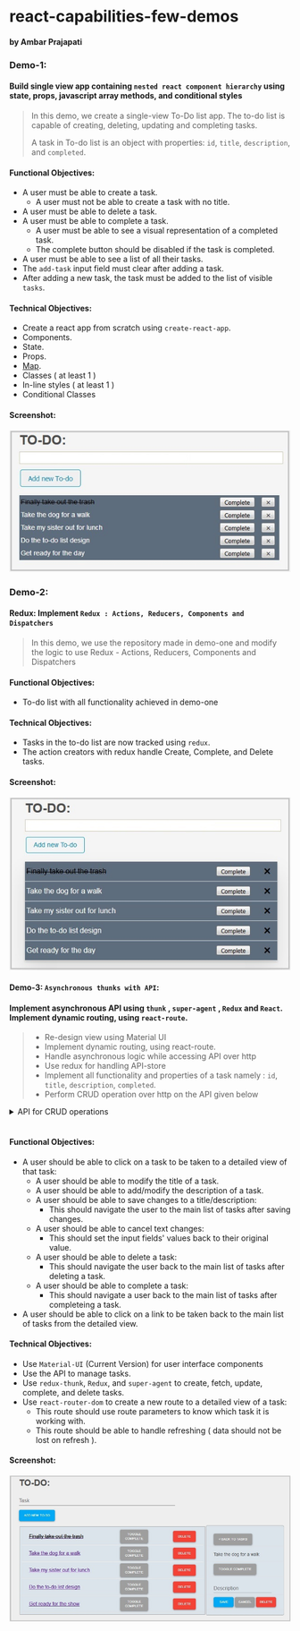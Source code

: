 # react-capabilities-few-demos
#### by Ambar Prajapati

### Demo-1:
#### Build single view app containing `nested react component hierarchy` using state, props, javascript array methods, and conditional styles

> In this demo, we create a single-view To-Do list app. The to-do list is capable of creating, deleting, updating and completing tasks. 
> 
> A task in To-do list is an object with properties: `id`, `title`, `description`, and `completed`.
> 

#### Functional Objectives:

* A user must be able to create a task.
  * A user must not be able to create a task with no title.
* A user must be able to delete a task.
* A user must be able to complete a task.
  * A user must be able to see a visual representation of a completed task.
  * The complete button should be disabled if the task is completed.
* A user must be able to see a list of all their tasks.
* The `add-task` input field must clear after adding a task.
* After adding a new task, the task must be added to the list of visible `tasks`.

#### Technical Objectives:

* Create a react app from scratch using `create-react-app`.
* Components.
* State.
* Props.
* <a href="https://developer.mozilla.org/en-US/docs/Web/JavaScript/Reference/Global_Objects/Array/map?v=example">Map</a>.
* Classes ( at least 1 )
* In-line styles ( at least 1 )
* Conditional Classes

#### Screenshot:
<kbd>
<img src="https://github.com/ambarprajapati/react-capabilities-few-demos/blob/master/todo1.jpg"/>
</kbd>

### Demo-2: 
#### Redux: Implement `Redux : Actions, Reducers, Components and Dispatchers`

> In this demo, we use the repository made in demo-one and modify the logic to use Redux - Actions, Reducers, Components and Dispatchers

#### Functional Objectives:

* To-do list with all functionality achieved in demo-one

#### Technical Objectives:

* Tasks in the to-do list are now tracked using `redux`.
* The action creators with redux handle Create, Complete, and Delete tasks.

#### Screenshot:
<kbd>
<img src="https://github.com/ambarprajapati/react-capabilities-few-demos/blob/master/todo2.jpg" />
</kbd>

#### Demo-3: `Asynchronous thunks with API`: 
#### Implement asynchronous API using `thunk` , `super-agent` , `Redux` and `React`. Implement dynamic routing, using `react-route`.

> * Re-design view using Material UI
> * Implement dynamic routing, using react-route.
> * Handle asynchronous logic while accessing API over http 
> * Use redux for handling API-store
> * Implement all functionality and properties of a task namely :  `id`, `title`, `description`, `completed`.
> * Perform CRUD operation over http on the API given below

<details>

<summary> API for CRUD operations </summary>

<br />

* GET - `https://practiceapi.devmountain.com/api/tasks`
  * Returns an array of all tasks.
* POST - `https://practiceapi.devmountain.com/api/tasks`
  * Creates a new task.
  * Requires a `title` property on the request body that equals a string.
  * Returns an array of all tasks.
* PATCH - `https://practiceapi.devmountain.com/api/tasks/:id`
  * Updates a task.
  * Requires an id parameter of the task you want to patch.
  * Requires a request body with a property or properties you want to update.
    * Valid properties: `title` - string, `description` - string, `completed` - boolean
  * Returns an array of all tasks.
* DELETE - `https://practiceapi.devmountain.com/api/tasks/:id`
  * Deletes a task.
  * Requires an id parameter of the task you want to delete.
  * Returns an array of all tasks.
* PUT - `https://practiceapi.devmountain.com/api/tasks/:id`
  * Marks a task as completed.
  * Requires an id parameter of the task you want to complete.
  * Returns an array of all tasks.

</details>

<br />

#### Functional Objectives:

* A user should be able to click on a task to be taken to a detailed view of that task:
  * A user should be able to modify the title of a task.
  * A user should be able to add/modify the description of a task.
  * A user should be able to save changes to a title/description:
    * This should navigate the user to the main list of tasks after saving changes.
  * A user should be able to cancel text changes:
    * This should set the input fields' values back to their original value.
  * A user should be able to delete a task:
    * This should navigate the user back to the main list of tasks after deleting a task.
  * A user should be able to complete a task:
    * This should navigate a user back to the main list of tasks after completeing a task.
* A user should be able to click on a link to be taken back to the main list of tasks from the detailed view.


#### Technical Objectives:

* Use `Material-UI` (Current Version) for user interface components
* Use the API to manage tasks.
* Use `redux-thunk`, `Redux`, and `super-agent` to create, fetch, update, complete, and delete tasks.
* Use `react-router-dom` to create a new route to a detailed view of a task:
  * This route should use route parameters to know which task it is working with.
  * This route should be able to handle refreshing ( data should not be lost on refresh ).

#### Screenshot:  
  <img src="https://github.com/ambarprajapati/react-capabilities-few-demos/blob/master/todo3.jpg" />
